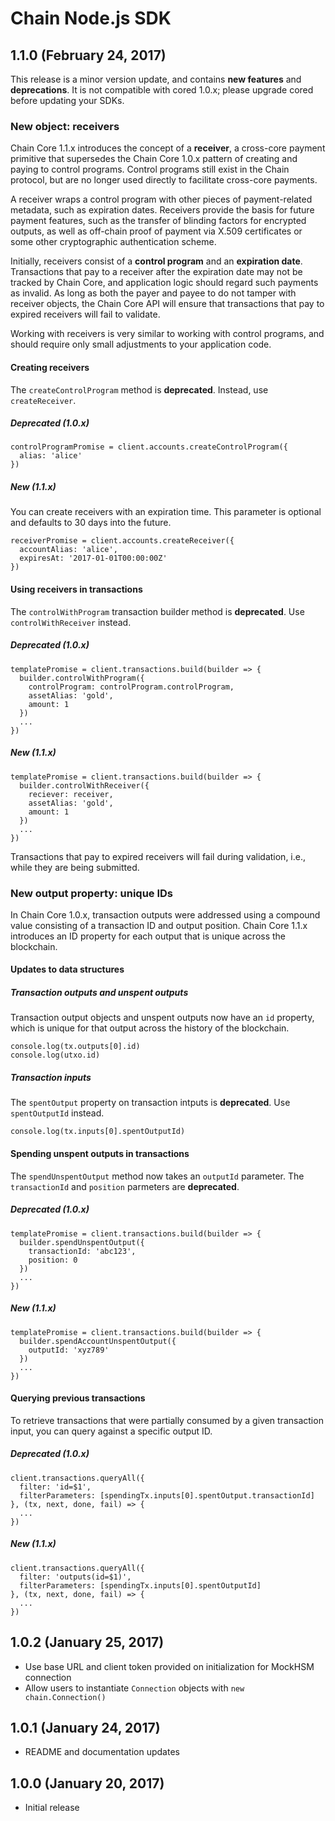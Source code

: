 # Chain Node.js SDK

## 1.1.0 (February 24, 2017)

This release is a minor version update, and contains **new features** and **deprecations**. It is not compatible with cored 1.0.x; please upgrade cored before updating your SDKs.

### New object: receivers

Chain Core 1.1.x introduces the concept of a **receiver**, a cross-core payment primitive that supersedes the Chain Core 1.0.x pattern of creating and paying to control programs. Control programs still exist in the Chain protocol, but are no longer used directly to facilitate cross-core payments.

A receiver wraps a control program with other pieces of payment-related metadata, such as expiration dates. Receivers provide the basis for future payment features, such as the transfer of blinding factors for encrypted outputs, as well as off-chain proof of payment via X.509 certificates or some other cryptographic authentication scheme.

Initially, receivers consist of a **control program** and an **expiration date**. Transactions that pay to a receiver after the expiration date may not be tracked by Chain Core, and application logic should regard such payments as invalid. As long as both the payer and payee to do not tamper with receiver objects, the Chain Core API will ensure that transactions that pay to expired receivers will fail to validate.

Working with receivers is very similar to working with control programs, and should require only small adjustments to your application code.

#### Creating receivers

The `createControlProgram` method is **deprecated**. Instead, use `createReceiver`.

##### Deprecated (1.0.x)

```
controlProgramPromise = client.accounts.createControlProgram({
  alias: 'alice'
})
```

##### New (1.1.x)

You can create receivers with an expiration time. This parameter is optional and defaults to 30 days into the future.

```
receiverPromise = client.accounts.createReceiver({
  accountAlias: 'alice',
  expiresAt: '2017-01-01T00:00:00Z'
})
```

#### Using receivers in transactions

The `controlWithProgram` transaction builder method is **deprecated**. Use `controlWithReceiver` instead.

##### Deprecated (1.0.x)

```
templatePromise = client.transactions.build(builder => {
  builder.controlWithProgram({
    controlProgram: controlProgram.controlProgram,
    assetAlias: 'gold',
    amount: 1
  })
  ...
})
```

##### New (1.1.x)

```
templatePromise = client.transactions.build(builder => {
  builder.controlWithReceiver({
    reciever: receiver,
    assetAlias: 'gold',
    amount: 1
  })
  ...
})
```

Transactions that pay to expired receivers will fail during validation, i.e., while they are being submitted.

### New output property: unique IDs

In Chain Core 1.0.x, transaction outputs were addressed using a compound value consisting of a transaction ID and output position. Chain Core 1.1.x introduces an ID property for each output that is unique across the blockchain.

#### Updates to data structures

##### Transaction outputs and unspent outputs

Transaction output objects and unspent outputs now have an `id` property, which is unique for that output across the history of the blockchain.

```
console.log(tx.outputs[0].id)
console.log(utxo.id)
```

##### Transaction inputs

The `spentOutput` property on transaction intputs is **deprecated**. Use `spentOutputId` instead.

```
console.log(tx.inputs[0].spentOutputId)
```

#### Spending unspent outputs in transactions

The `spendUnspentOutput` method now takes an `outputId` parameter. The `transactionId` and `position` parmeters are **deprecated**.

##### Deprecated (1.0.x)

```
templatePromise = client.transactions.build(builder => {
  builder.spendUnspentOutput({
    transactionId: 'abc123',
    position: 0
  })
  ...
})
```

##### New (1.1.x)

```
templatePromise = client.transactions.build(builder => {
  builder.spendAccountUnspentOutput({
    outputId: 'xyz789'
  })
  ...
})
```

#### Querying previous transactions

To retrieve transactions that were partially consumed by a given transaction input, you can query against a specific output ID.

##### Deprecated (1.0.x)

```
client.transactions.queryAll({
  filter: 'id=$1',
  filterParameters: [spendingTx.inputs[0].spentOutput.transactionId]
}, (tx, next, done, fail) => {
  ...
})
```

##### New (1.1.x)

```
client.transactions.queryAll({
  filter: 'outputs(id=$1)',
  filterParameters: [spendingTx.inputs[0].spentOutputId]
}, (tx, next, done, fail) => {
  ...
})
```

## 1.0.2 (January 25, 2017)

* Use base URL and client token provided on initialization for MockHSM connection
* Allow users to instantiate `Connection` objects with `new chain.Connection()`

## 1.0.1 (January 24, 2017)

* README and documentation updates

## 1.0.0 (January 20, 2017)

* Initial release
